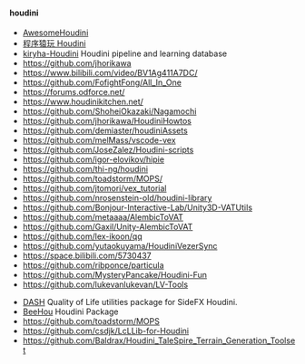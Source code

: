 #### houdini
- [AwesomeHoudini](https://github.com/wyhinton/AwesomeHoudini)
- [程序猿玩 Houdini](https://zhuanlan.zhihu.com/letshoudini)
- [kiryha-Houdini](https://github.com/kiryha/Houdini) Houdini pipeline and learning database
- https://github.com/jhorikawa
- https://www.bilibili.com/video/BV1Ag411A7DC/
- https://github.com/FofightFong/All_In_One
- https://forums.odforce.net/
- https://www.houdinikitchen.net/
- https://github.com/ShoheiOkazaki/Nagamochi
- https://github.com/jhorikawa/HoudiniHowtos
- https://github.com/demiaster/houdiniAssets
- https://github.com/melMass/vscode-vex
- https://github.com/JoseZalez/Houdini-scripts
- https://github.com/igor-elovikov/hipie
- https://github.com/thi-ng/houdini
- https://github.com/toadstorm/MOPS/
- https://github.com/jtomori/vex_tutorial
- https://github.com/nrosenstein-old/houdini-library
- https://github.com/Bonjour-Interactive-Lab/Unity3D-VATUtils
- https://github.com/metaaaa/AlembicToVAT
- https://github.com/Gaxil/Unity-AlembicToVAT
- https://github.com/lex-ikoon/qq
- https://github.com/yutaokuyama/HoudiniVezerSync
- https://space.bilibili.com/5730437
- https://github.com/ribponce/particula
- https://github.com/MysteryPancake/Houdini-Fun
- https://github.com/lukevanlukevan/LV-Tools
* [DASH](https://github.com/probiner/DASH) Quality of Life utilities package for SideFX Houdini.
* [BeeHou](https://github.com/simonreeves/BeeHou) Houdini Package 
* https://github.com/toadstorm/MOPS
* https://github.com/csdjk/LcLLib-for-Houdini
* https://github.com/Baldrax/Houdini_TaleSpire_Terrain_Generation_Toolset